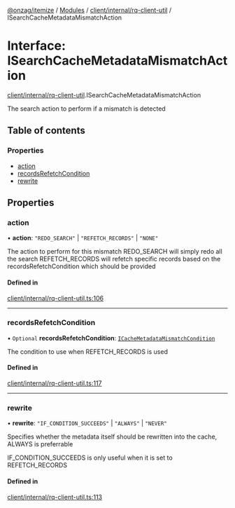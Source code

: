 [@onzag/itemize](../README.md) / [Modules](../modules.md) / [client/internal/rq-client-util](../modules/client_internal_rq_client_util.md) / ISearchCacheMetadataMismatchAction

# Interface: ISearchCacheMetadataMismatchAction

[client/internal/rq-client-util](../modules/client_internal_rq_client_util.md).ISearchCacheMetadataMismatchAction

The search action to perform if a mismatch is detected

## Table of contents

### Properties

- [action](client_internal_rq_client_util.ISearchCacheMetadataMismatchAction.md#action)
- [recordsRefetchCondition](client_internal_rq_client_util.ISearchCacheMetadataMismatchAction.md#recordsrefetchcondition)
- [rewrite](client_internal_rq_client_util.ISearchCacheMetadataMismatchAction.md#rewrite)

## Properties

### action

• **action**: ``"REDO_SEARCH"`` \| ``"REFETCH_RECORDS"`` \| ``"NONE"``

The action to perform for this mismatch
REDO_SEARCH will simply redo all the search
REFETCH_RECORDS will refetch specific records based on the recordsRefetchCondition which should be provided

#### Defined in

[client/internal/rq-client-util.ts:106](https://github.com/onzag/itemize/blob/59702dd5/client/internal/rq-client-util.ts#L106)

___

### recordsRefetchCondition

• `Optional` **recordsRefetchCondition**: [`ICacheMetadataMismatchCondition`](client_internal_rq_client_util.ICacheMetadataMismatchCondition.md)

The condition to use when REFETCH_RECORDS is used

#### Defined in

[client/internal/rq-client-util.ts:117](https://github.com/onzag/itemize/blob/59702dd5/client/internal/rq-client-util.ts#L117)

___

### rewrite

• **rewrite**: ``"IF_CONDITION_SUCCEEDS"`` \| ``"ALWAYS"`` \| ``"NEVER"``

Specifies whether the metadata itself should be rewritten
into the cache, ALWAYS is preferrable

IF_CONDITION_SUCCEEDS is only useful when it is set to REFETCH_RECORDS

#### Defined in

[client/internal/rq-client-util.ts:113](https://github.com/onzag/itemize/blob/59702dd5/client/internal/rq-client-util.ts#L113)
